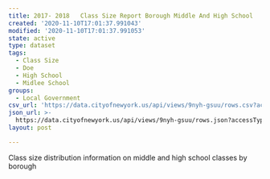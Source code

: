 ```yaml
---
title: 2017- 2018   Class Size Report Borough Middle And High School
created: '2020-11-10T17:01:37.991043'
modified: '2020-11-10T17:01:37.991053'
state: active
type: dataset
tags:
  - Class Size
  - Doe
  - High School
  - Midlee School
groups:
  - Local Government
csv_url: 'https://data.cityofnewyork.us/api/views/9nyh-gsuu/rows.csv?accessType=DOWNLOAD'
json_url: >-
  https://data.cityofnewyork.us/api/views/9nyh-gsuu/rows.json?accessType=DOWNLOAD
layout: post

---
```

Class size distribution information on middle and high school classes by borough

